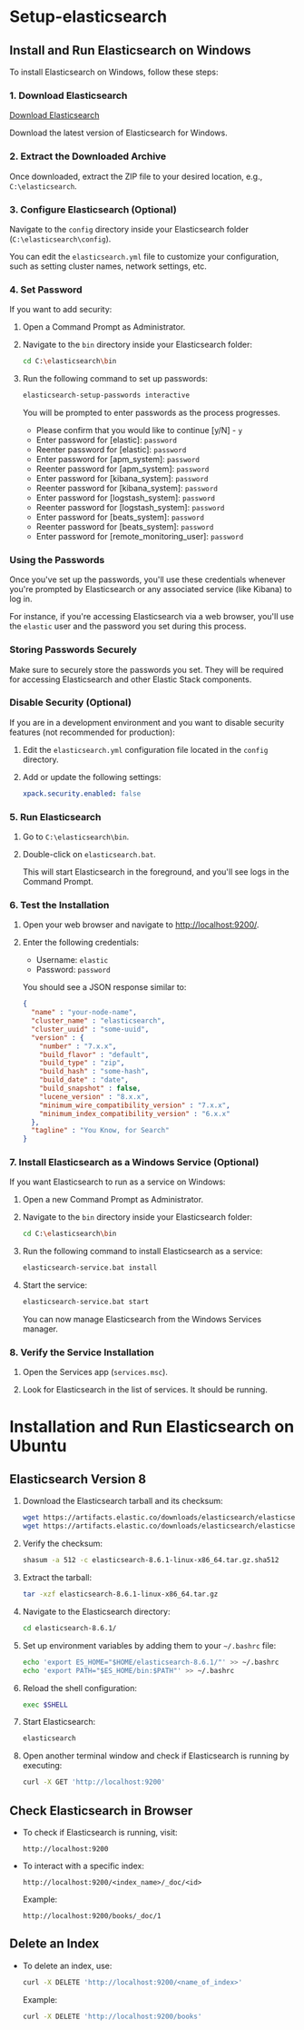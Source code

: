 # Setup-elasticsearch


## Install and Run Elasticsearch on Windows

To install Elasticsearch on Windows, follow these steps:

### 1. Download Elasticsearch

[Download Elasticsearch](https://www.elastic.co/downloads/elasticsearch)

Download the latest version of Elasticsearch for Windows.

### 2. Extract the Downloaded Archive

Once downloaded, extract the ZIP file to your desired location, e.g., `C:\elasticsearch`.

### 3. Configure Elasticsearch (Optional)

Navigate to the `config` directory inside your Elasticsearch folder (`C:\elasticsearch\config`).

You can edit the `elasticsearch.yml` file to customize your configuration, such as setting cluster names, network settings, etc.

### 4. Set Password

If you want to add security:

1. Open a Command Prompt as Administrator.
2. Navigate to the `bin` directory inside your Elasticsearch folder:

    ```sh
    cd C:\elasticsearch\bin
    ```

3. Run the following command to set up passwords:

    ```sh
    elasticsearch-setup-passwords interactive
    ```

    You will be prompted to enter passwords as the process progresses.

    - Please confirm that you would like to continue [y/N] - `y`
    - Enter password for [elastic]: `password` <!-- (You can choose any password) -->
    - Reenter password for [elastic]: `password` <!-- (You can choose any password) -->
    - Enter password for [apm_system]: `password` <!-- (You can choose any password) -->
    - Reenter password for [apm_system]: `password` <!-- (You can choose any password) -->
    - Enter password for [kibana_system]: `password` <!-- (You can choose any password) -->
    - Reenter password for [kibana_system]: `password` <!-- (You can choose any password) -->
    - Enter password for [logstash_system]: `password` <!-- (You can choose any password) -->
    - Reenter password for [logstash_system]: `password` <!-- (You can choose any password) -->
    - Enter password for [beats_system]: `password` <!-- (You can choose any password) -->
    - Reenter password for [beats_system]: `password` <!-- (You can choose any password) -->
    - Enter password for [remote_monitoring_user]: `password` <!-- (You can choose any password) -->

### Using the Passwords

Once you've set up the passwords, you'll use these credentials whenever you're prompted by Elasticsearch or any associated service (like Kibana) to log in.

For instance, if you're accessing Elasticsearch via a web browser, you'll use the `elastic` user and the password you set during this process.

### Storing Passwords Securely

Make sure to securely store the passwords you set. They will be required for accessing Elasticsearch and other Elastic Stack components.

### Disable Security (Optional)

If you are in a development environment and you want to disable security features (not recommended for production):

1. Edit the `elasticsearch.yml` configuration file located in the `config` directory.

2. Add or update the following settings:

    ```yaml
    xpack.security.enabled: false
    ```




### 5. Run Elasticsearch

1. Go to `C:\elasticsearch\bin`.

2. Double-click on `elasticsearch.bat`.

   This will start Elasticsearch in the foreground, and you'll see logs in the Command Prompt.

### 6. Test the Installation

1. Open your web browser and navigate to [http://localhost:9200/](http://localhost:9200/).

2. Enter the following credentials:

   - Username: `elastic`
   - Password: `password`

   You should see a JSON response similar to:

    ```json
    {
      "name" : "your-node-name",
      "cluster_name" : "elasticsearch",
      "cluster_uuid" : "some-uuid",
      "version" : {
        "number" : "7.x.x",
        "build_flavor" : "default",
        "build_type" : "zip",
        "build_hash" : "some-hash",
        "build_date" : "date",
        "build_snapshot" : false,
        "lucene_version" : "8.x.x",
        "minimum_wire_compatibility_version" : "7.x.x",
        "minimum_index_compatibility_version" : "6.x.x"
      },
      "tagline" : "You Know, for Search"
    }
    ```

### 7. Install Elasticsearch as a Windows Service (Optional)

If you want Elasticsearch to run as a service on Windows:

1. Open a new Command Prompt as Administrator.

2. Navigate to the `bin` directory inside your Elasticsearch folder:

    ```sh
    cd C:\elasticsearch\bin
    ```

3. Run the following command to install Elasticsearch as a service:

    ```sh
    elasticsearch-service.bat install
    ```

4. Start the service:

    ```sh
    elasticsearch-service.bat start
    ```

   You can now manage Elasticsearch from the Windows Services manager.

### 8. Verify the Service Installation

1. Open the Services app (`services.msc`).

2. Look for Elasticsearch in the list of services. It should be running.


# Installation and Run Elasticsearch on Ubuntu

## Elasticsearch Version 8

1. Download the Elasticsearch tarball and its checksum:

    ```bash
    wget https://artifacts.elastic.co/downloads/elasticsearch/elasticsearch-8.6.1-linux-x86_64.tar.gz
    wget https://artifacts.elastic.co/downloads/elasticsearch/elasticsearch-8.6.1-linux-x86_64.tar.gz.sha512
    ```

2. Verify the checksum:

    ```bash
    shasum -a 512 -c elasticsearch-8.6.1-linux-x86_64.tar.gz.sha512 
    ```

3. Extract the tarball:

    ```bash
    tar -xzf elasticsearch-8.6.1-linux-x86_64.tar.gz
    ```

4. Navigate to the Elasticsearch directory:

    ```bash
    cd elasticsearch-8.6.1/ 
    ```

5. Set up environment variables by adding them to your `~/.bashrc` file:

    ```bash
    echo 'export ES_HOME="$HOME/elasticsearch-8.6.1/"' >> ~/.bashrc
    echo 'export PATH="$ES_HOME/bin:$PATH"' >> ~/.bashrc
    ```

6. Reload the shell configuration:

    ```bash
    exec $SHELL
    ```

7. Start Elasticsearch:

    ```bash
    elasticsearch
    ```

8. Open another terminal window and check if Elasticsearch is running by executing:

    ```bash
    curl -X GET 'http://localhost:9200'
    ```

## Check Elasticsearch in Browser

- To check if Elasticsearch is running, visit:

    ```
    http://localhost:9200
    ```

- To interact with a specific index:

    ```
    http://localhost:9200/<index_name>/_doc/<id>
    ```

    Example:

    ```
    http://localhost:9200/books/_doc/1
    ```

## Delete an Index

- To delete an index, use:

    ```bash
    curl -X DELETE 'http://localhost:9200/<name_of_index>'
    ```

    Example:

    ```bash
    curl -X DELETE 'http://localhost:9200/books'
    ```


